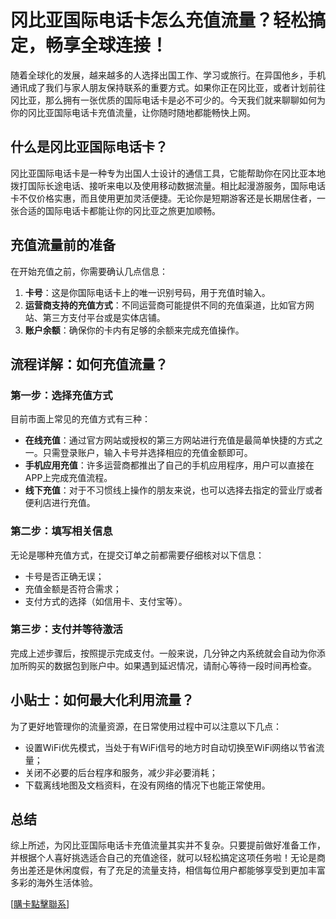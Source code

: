# 冈比亚国际电话卡怎么充值流量？轻松搞定，畅享全球连接！

随着全球化的发展，越来越多的人选择出国工作、学习或旅行。在异国他乡，手机通讯成了我们与家人朋友保持联系的重要方式。如果你正在冈比亚，或者计划前往冈比亚，那么拥有一张优质的国际电话卡是必不可少的。今天我们就来聊聊如何为你的冈比亚国际电话卡充值流量，让你随时随地都能畅快上网。

## 什么是冈比亚国际电话卡？

冈比亚国际电话卡是一种专为出国人士设计的通信工具，它能帮助你在冈比亚本地拨打国际长途电话、接听来电以及使用移动数据流量。相比起漫游服务，国际电话卡不仅价格实惠，而且使用更加灵活便捷。无论你是短期游客还是长期居住者，一张合适的国际电话卡都能让你的冈比亚之旅更加顺畅。

## 充值流量前的准备

在开始充值之前，你需要确认几点信息：

1. **卡号**：这是你国际电话卡上的唯一识别号码，用于充值时输入。
2. **运营商支持的充值方式**：不同运营商可能提供不同的充值渠道，比如官方网站、第三方支付平台或是实体店铺。
3. **账户余额**：确保你的卡内有足够的余额来完成充值操作。

## 流程详解：如何充值流量？

### 第一步：选择充值方式
目前市面上常见的充值方式有三种：
- **在线充值**：通过官方网站或授权的第三方网站进行充值是最简单快捷的方式之一。只需登录账户，输入卡号并选择相应的充值金额即可。
- **手机应用充值**：许多运营商都推出了自己的手机应用程序，用户可以直接在APP上完成充值流程。
- **线下充值**：对于不习惯线上操作的朋友来说，也可以选择去指定的营业厅或者便利店进行充值。

### 第二步：填写相关信息
无论是哪种充值方式，在提交订单之前都需要仔细核对以下信息：
- 卡号是否正确无误；
- 充值金额是否符合需求；
- 支付方式的选择（如信用卡、支付宝等）。

### 第三步：支付并等待激活
完成上述步骤后，按照提示完成支付。一般来说，几分钟之内系统就会自动为你添加所购买的数据包到账户中。如果遇到延迟情况，请耐心等待一段时间再检查。

## 小贴士：如何最大化利用流量？

为了更好地管理你的流量资源，在日常使用过程中可以注意以下几点：
- 设置WiFi优先模式，当处于有WiFi信号的地方时自动切换至WiFi网络以节省流量；
- 关闭不必要的后台程序和服务，减少非必要消耗；
- 下载离线地图及文档资料，在没有网络的情况下也能正常使用。

## 总结

综上所述，为冈比亚国际电话卡充值流量其实并不复杂。只要提前做好准备工作，并根据个人喜好挑选适合自己的充值途径，就可以轻松搞定这项任务啦！无论是商务出差还是休闲度假，有了充足的流量支持，相信每位用户都能够享受到更加丰富多彩的海外生活体验。

[[購卡點擊聯系](https://t.me/s/esim1088)]
